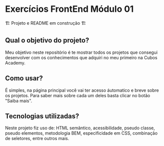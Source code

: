# Exercícios FrontEnd Módulo 01

🏗️ Projeto e README em construção 🏗️

## Qual o objetivo do projeto?

Meu objetivo neste repositório é te mostrar todos os projetos que consegui desenvolver com os conhecimentos que adquiri no meu primeiro na Cubos Academy.

## Como usar?

É simples, na página principal você vai ter acesso áutomatico e breve sobre os projetos. Para saber mais sobre cada um deles basta clicar no botão "Saiba mais".

## Tecnologias utilizadas?

Neste projeto fiz uso de: HTML semântico, acessibilidade, pseudo classe, pseudo elementos, metodologia BEM, especificidade em CSS, combinação de seletores, entre outros mais.

